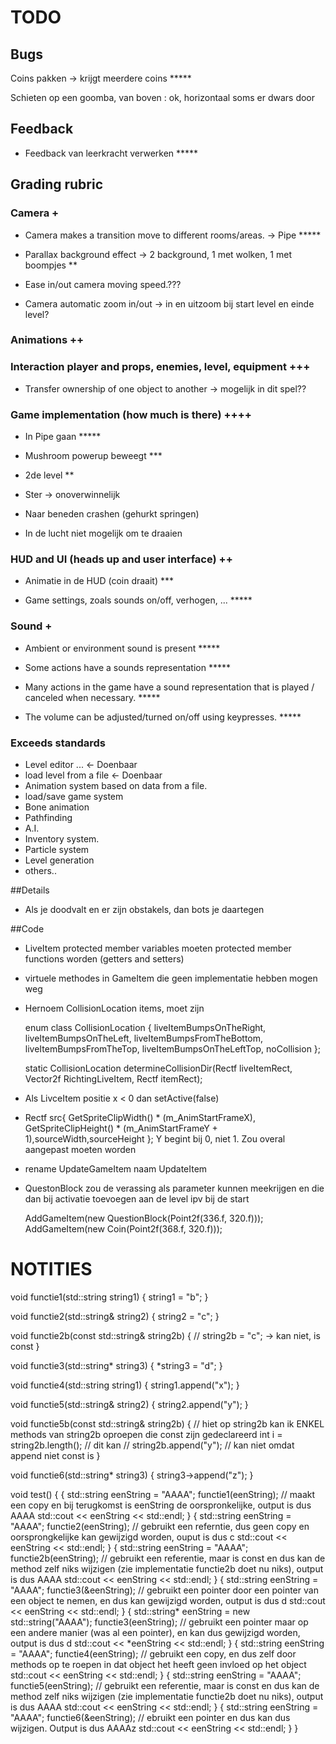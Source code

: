 # TODO

## Bugs

Coins pakken -> krijgt meerdere coins *****

Schieten op een goomba, van boven : ok, horizontaal soms er dwars door

## Feedback

- Feedback van leerkracht verwerken *****

## Grading rubric

### Camera +

- Camera makes a transition move to different rooms/areas. -> Pipe *****

- Parallax background effect -> 2 background, 1 met wolken, 1 met boompjes **

- Ease in/out camera moving speed.??? 

- Camera automatic zoom in/out -> in en uitzoom bij start level en einde level?

### Animations ++

### Interaction player and props, enemies, level, equipment +++

- Transfer ownership of one object to another -> mogelijk in dit spel??

### Game implementation (how much is there) ++++

- In Pipe gaan *****

- Mushroom powerup beweegt ***

- 2de level **

- Ster -> onoverwinnelijk

- Naar beneden crashen (gehurkt springen)

- In de lucht niet mogelijk om te draaien

### HUD and UI (heads up and user interface) ++

- Animatie in de HUD (coin draait) ***

- Game settings, zoals sounds on/off, verhogen, ... *****

### Sound +

- Ambient or environment sound is present *****

- Some actions have a sounds representation *****

- Many actions in the game have a sound representation that is played / canceled when necessary. *****
 
- The volume can be adjusted/turned on/off using keypresses. *****

### Exceeds standards

- Level editor ... <- Doenbaar
- load level from a file <- Doenbaar
- Animation system based on data from a file.
- load/save game system
- Bone animation
- Pathfinding
- A.I.
- Inventory system.
- Particle system
- Level generation
- others..

##Details

- Als je doodvalt en er zijn obstakels, dan bots je daartegen

##Code

- LiveItem protected member variables moeten protected member functions worden (getters and setters)

- virtuele methodes in GameItem die geen implementatie hebben mogen weg

- Hernoem CollisionLocation items, moet zijn 

	enum class CollisionLocation {
		liveItemBumpsOnTheRight,
		liveItemBumpsOnTheLeft,
		liveItemBumpsFromTheBottom,
		liveItemBumpsFromTheTop,
		liveItemBumpsOnTheLeftTop,
		noCollision
	};

	static CollisionLocation determineCollisionDir(Rectf liveItemRect, Vector2f RichtingLiveItem, Rectf itemRect);

- Als LivceItem positie x < 0 dan setActive(false)

- Rectf src{ GetSpriteClipWidth() * (m_AnimStartFrameX), GetSpriteClipHeight() * (m_AnimStartFrameY + 1),sourceWidth,sourceHeight };
	Y begint bij 0, niet 1. Zou overal aangepast moeten worden

- rename UpdateGameItem naam UpdateItem

- QuestonBlock zou de verassing als parameter kunnen meekrijgen en die dan bij activatie toevoegen aan de level ipv bij de start

	AddGameItem(new QuestionBlock(Point2f(336.f, 320.f)));
	AddGameItem(new Coin(Point2f(368.f, 320.f)));

# NOTITIES


void functie1(std::string string1) {
	string1 = "b";
}

void functie2(std::string& string2) {
	string2 = "c";
}

void functie2b(const std::string& string2b) {
	// string2b = "c"; -> kan niet, is const
}

void functie3(std::string* string3) {
	*string3 = "d";
}

void functie4(std::string string1) {
	string1.append("x");
}

void functie5(std::string& string2) {
	string2.append("y");
}

void functie5b(const std::string& string2b) {
	// hiet op string2b kan ik ENKEL methods van string2b oproepen die const zijn gedeclareerd
	int i = string2b.length();	// dit kan
	// string2b.append("y");	// kan niet omdat append niet const is
}

void functie6(std::string* string3) {
	string3->append("z");
}

void test() {
	{
		std::string eenString = "AAAA";
		functie1(eenString);	// maakt een copy en bij terugkomst is eenString de oorspronkelijke, output is dus AAAA
		std::cout << eenString << std::endl;
	}
	{
		std::string eenString = "AAAA";
		functie2(eenString);	// gebruikt een referntie, dus geen copy en oorsprongkelijke kan gewijzigd worden, ouput is dus c
		std::cout << eenString << std::endl;
	}
	{
		std::string eenString = "AAAA";
		functie2b(eenString);	// gebruikt een referentie, maar is const en dus kan de method zelf niks wijzigen (zie implementatie functie2b doet nu niks), output is dus AAAA
		std::cout << eenString << std::endl;
	}
	{
		std::string eenString = "AAAA";
		functie3(&eenString);	// gebruikt een pointer door een pointer van een object te nemen, en dus kan gewijzigd worden, output is dus d
		std::cout << eenString << std::endl;
	}
	{
		std::string* eenString = new std::string("AAAA");
		functie3(eenString);	// gebruikt een pointer maar op een andere manier (was al een pointer), en kan dus gewijzigd worden, output is dus d
		std::cout << *eenString << std::endl;
	}
	{
		std::string eenString = "AAAA";
		functie4(eenString);	// gebruikt een copy, en dus zelf door methods op te roepen in dat object het heeft geen invloed op het object
		std::cout << eenString << std::endl;
	}
	{
		std::string eenString = "AAAA";
		functie5(eenString);	// gebruikt een referentie, maar is const en dus kan de method zelf niks wijzigen (zie implementatie functie2b doet nu niks), output is dus AAAA
		std::cout << eenString << std::endl;
	}
	{
		std::string eenString = "AAAA";
		functie6(&eenString);	// ebruikt een pointer en dus kan dus wijzigen. Output is dus AAAAz
		std::cout << eenString << std::endl;
	}
}

